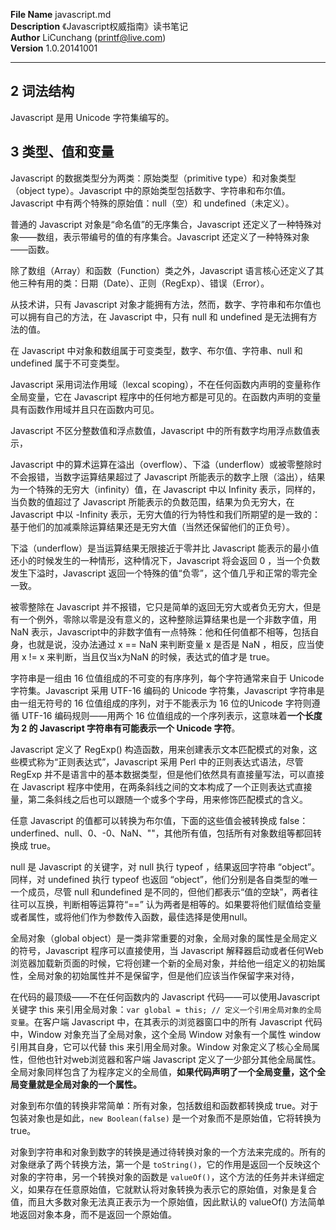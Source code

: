 **File Name** javascript.md  
**Description**  《Javascript权威指南》读书笔记  
**Author** LiCunchang (printf@live.com)  
**Version** 1.0.20141001  

------

## 2 词法结构

Javascript 是用 Unicode 字符集编写的。

## 3 类型、值和变量

Javascript 的数据类型分为两类：原始类型（primitive type）和对象类型（object type）。Javascript 中的原始类型包括数字、字符串和布尔值。Javascript 中有两个特殊的原始值：null（空）和 undefined（未定义）。

普通的 Javascript 对象是“命名值”的无序集合，Javascript 还定义了一种特殊对象——数组，表示带编号的值的有序集合。Javascript 还定义了一种特殊对象——函数。

除了数组（Array）和函数（Function）类之外，Javascript 语言核心还定义了其他三种有用的类：日期（Date）、正则（RegExp）、错误（Error）。

从技术讲，只有 Javascript 对象才能拥有方法，然而，数字、字符串和布尔值也可以拥有自己的方法，在 Javascript 中，只有 null 和 undefined 是无法拥有方法的值。

在 Javascript 中对象和数组属于可变类型，数字、布尔值、字符串、null 和 undefined 属于不可变类型。

Javascript 采用词法作用域（lexcal scoping），不在任何函数内声明的变量称作全局变量，它在 Javascript 程序中的任何地方都是可见的。在函数内声明的变量具有函数作用域并且只在函数内可见。

Javascript 不区分整数值和浮点数值，Javascript 中的所有数字均用浮点数值表示，

Javascript 中的算术运算在溢出（overflow）、下溢（underflow）或被零整除时不会报错，当数字运算结果超过了 Javascript 所能表示的数字上限（溢出），结果为一个特殊的无穷大（infinity）值，在 Javascript 中以 Infinity 表示，同样的，当负数的值超过了 Javascript 所能表示的负数范围，结果为负无穷大，在 Javascript 中以 -Infinity 表示，无穷大值的行为特性和我们所期望的是一致的：基于他们的加减乘除运算结果还是无穷大值（当然还保留他们的正负号）。

下溢（underflow）是当运算结果无限接近于零并比 Javascript 能表示的最小值还小的时候发生的一种情形，这种情况下，Javascript 将会返回 0 ，当一个负数发生下溢时，Javascript 返回一个特殊的值“负零”，这个值几乎和正常的零完全一致。

被零整除在 Javascript 并不报错，它只是简单的返回无穷大或者负无穷大，但是有一个例外，零除以零是没有意义的，这种整除运算结果也是一个非数字值，用 NaN 表示，Javascript中的非数字值有一点特殊：他和任何值都不相等，包括自身，也就是说，没办法通过 x == NaN 来判断变量 x 是否是 NaN ，相反，应当使用 x != x 来判断，当且仅当x为NaN 的时候，表达式的值才是 true。

字符串是一组由 16 位值组成的不可变的有序序列，每个字符通常来自于 Unicode 字符集。Javascript 采用 UTF-16 编码的 Unicode 字符集，Javascript 字符串是由一组无符号的 16 位值组成的序列，对于不能表示为 16 位的Unicode 字符则遵循 UTF-16 编码规则——用两个 16 位值组成的一个序列表示，这意味着**一个长度为 2 的 Javascript 字符串有可能表示一个 Unicode 字符**。

Javascript 定义了 RegExp() 构造函数，用来创建表示文本匹配模式的对象，这些模式称为“正则表达式”，Javascript 采用 Perl 中的正则表达式语法，尽管 RegExp 并不是语言中的基本数据类型，但是他们依然具有直接量写法，可以直接在 Javascript 程序中使用，在两条斜线之间的文本构成了一个正则表达式直接量，第二条斜线之后也可以跟随一个或多个字母，用来修饰匹配模式的含义。

任意 Javascript 的值都可以转换为布尔值，下面的这些值会被转换成 false： underfined、null、0、-0、NaN、""，其他所有值，包括所有对象数组等都回转换成 true。

null 是 Javascript 的关键字，对 null 执行 typeof ，结果返回字符串 “object”。同样，对 undefined 执行 typeof 也返回 “object”，他们分别是各自类型的唯一一个成员，尽管 null 和undefined 是不同的，但他们都表示“值的空缺”，两者往往可以互换，判断相等运算符“==” 认为两者是相等的。如果要将他们赋值给变量或者属性，或将他们作为参数传入函数，最佳选择是使用null。

全局对象（global object）是一类非常重要的对象，全局对象的属性是全局定义的符号，Javascript 程序可以直接使用，当 Javascript 解释器启动或者任何Web浏览器加载新页面的时候，它将创建一个新的全局对象，并给他一组定义的初始属性，全局对象的初始属性并不是保留字，但是他们应该当作保留字来对待，

在代码的最顶级——不在任何函数内的 Javascript 代码——可以使用Javascript 关键字 this 来引用全局对象：`var global = this; // 定义一个引用全局对象的全局变量`。在客户端 Javascript 中，在其表示的浏览器窗口中的所有 Javascript 代码中，Window 对象充当了全局对象，这个全局 Window 对象有一个属性 window 引用其自身，它可以代替 this 来引用全局对象。Window 对象定义了核心全局属性，但他也针对web浏览器和客户端 Javascript 定义了一少部分其他全局属性。全局对象同样包含了为程序定义的全局值，**如果代码声明了一个全局变量，这个全局变量就是全局对象的一个属性。**

对象到布尔值的转换非常简单：所有对象，包括数组和函数都转换成 true。对于包装对象也是如此，`new Boolean(false)` 是一个对象而不是原始值，它将转换为 true。

对象到字符串和对象到数字的转换是通过待转换对象的一个方法来完成的。所有的对象继承了两个转换方法，第一个是 `toString()`，它的作用是返回一个反映这个对象的字符串，另一个转换对象的函数是 `valueOf()`，这个方法的任务并未详细定义，如果存在任意原始值，它就默认将对象转换为表示它的原始值，对象是复合值，而且大多数对象无法真正表示为一个原始值，因此默认的 valueOf() 方法简单地返回对象本身，而不是返回一个原始值。





































